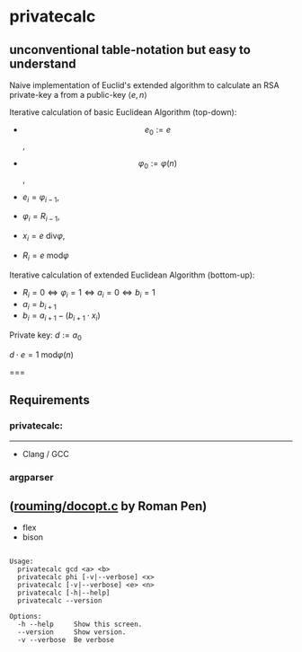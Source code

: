 # privatecalc
## unconventional table-notation but easy to understand
Naive implementation of Euclid's extended algorithm to calculate an RSA private-key a from a public-key $\langle e, n\rangle$

Iterative calculation of basic Euclidean Algorithm (top-down):
- $$e_0 := e$$,
- $$\varphi_0 := \varphi(n)$$,

- $e_i = \varphi_{i-1}$,
- $\varphi_i = R_{i-1}$,
- $x_i = e~\text{div} \varphi$,
- $R_i = e~\text{mod} \varphi$

Iterative calculation of extended Euclidean Algorithm (bottom-up):
- $R_i = 0 \Leftrightarrow \varphi_i = 1 \Leftrightarrow a_i = 0 \Leftrightarrow b_i = 1$
- $a_i = b_{i+1}$
- $b_i = a_{i+1} - (b_{i+1} \cdot x_i)$

Private key: $d := a_0$

$d \cdot e = 1~\text{mod} \varphi(n)$

===
## Requirements
### privatecalc:
---
- Clang / GCC

### argparser
([rouming/docopt.c] by Roman Pen)
---
- flex
- bison

```

Usage:
  privatecalc gcd <a> <b>
  privatecalc phi [-v|--verbose] <x>
  privatecalc [-v|--verbose] <e> <n>
  privatecalc [-h|--help]
  privatecalc --version

Options:
  -h --help     Show this screen.
  --version     Show version.
  -v --verbose  Be verbose

```

[rouming/docopt.c]:https://github.com/rouming/docopt.c
